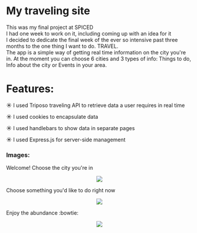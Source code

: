 # My traveling site

This was my final project at SPICED <br />
I had one week to work on it, including coming up with an idea for it <br />
I decided to dedicate the final week of the ever so intensive past three months to the one thing I want to do. TRAVEL. <br />
The app is a simple way of getting real time information on the city you're in. At the moment you can choose 6 cities and 3 types of info: Things to do, Info about the city or Events in your area.



# Features:

:sunny: I used Triposo traveling API to retrieve data a user requires in real time

:sunny: I used cookies to encapsulate data

:sunny: I used handlebars to show data in separate pages

:sunny: I used Express.js for server-side management



### Images:

Welcome! Choose the city you're in
<p align="center"><img src="imgsForGithub/img1.png"></p>

Choose something you'd like to do right now
<p align="center"><img src="imgsForGithub/img2.png"></p>

Enjoy the abundance :bowtie:
<p align="center"><img src="imgsForGithub/img3.png"></p>
